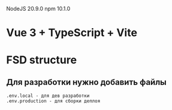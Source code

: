 NodeJS 20.9.0
npm 10.1.0

# Vue 3 + TypeScript + Vite
# FSD structure


## Для разработки нужно добавить файлы
```angular2html
.env.local - для дев разработки
.env.production - для сборки деплоя 
```

